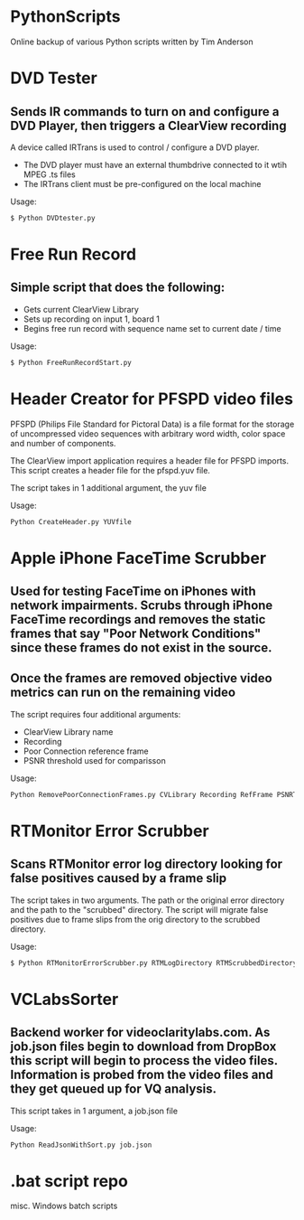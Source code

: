 # PythonScripts
Online backup of various Python scripts written by Tim Anderson

# DVD Tester

## Sends IR commands to turn on and configure a DVD Player, then triggers a ClearView recording

A device called IRTrans is used to control / configure a DVD player.  
- The DVD player must have an external thumbdrive connected to it wtih MPEG .ts files
- The IRTrans client must be pre-configured on the local machine

Usage:
```sh
$ Python DVDtester.py
```

# Free Run Record

## Simple script that does the following:
- Gets current ClearView Library
- Sets up recording on input 1, board 1
- Begins free run record with sequence name set to current date / time



Usage:
```sh
$ Python FreeRunRecordStart.py
```

# Header Creator for PFSPD video files

PFSPD (Philips File Standard for Pictoral Data) is a file format for the storage of uncompressed video sequences with arbitrary word width, color space and number of components.

The ClearView import application requires a header file for PFSPD imports.  This script creates a header file for the pfspd.yuv file.

The script takes in 1 additional argument, the yuv file

Usage:
```sh
Python CreateHeader.py YUVfile
```

# Apple iPhone FaceTime Scrubber

## Used for testing FaceTime on iPhones with network impairments.  Scrubs through iPhone FaceTime recordings and removes the static frames that say "Poor Network Conditions" since these frames do not exist in the source.  

## Once the frames are removed objective video metrics can run on the remaining video

The script requires four additional arguments:
- ClearView Library name
- Recording
- Poor Connection reference frame
- PSNR threshold used for comparisson

Usage:
```sh
Python RemovePoorConnectionFrames.py CVLibrary Recording RefFrame PSNRThreshold
```

# RTMonitor Error Scrubber

## Scans RTMonitor error log directory looking for false positives caused by a frame slip

The script takes in two arguments.  The path or the original error directory and the path to the "scrubbed" directory.  The script will migrate false positives due to frame slips from the orig directory to the scrubbed directory.  

Usage:
```sh
$ Python RTMonitorErrorScrubber.py RTMLogDirectory RTMScrubbedDirectory
```

# VCLabsSorter

## Backend worker for videoclaritylabs.com.  As job.json files begin to download from DropBox this script will begin to process the video files.  Information is probed from the video files and they get queued up for VQ analysis.

This script takes in 1 argument, a job.json file

Usage:
```sh
Python ReadJsonWithSort.py job.json
```

# .bat script repo

misc. Windows batch scripts